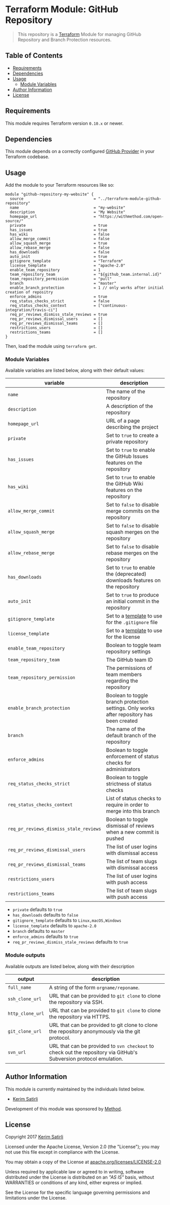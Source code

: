 # Terraform Module: GitHub Repository

> This repository is a [Terraform](https://terraform.io/) Module for managing GitHub Repository and Branch Protection resources.

## Table of Contents

- [Requirements](#requirements)
- [Dependencies](#dependencies)
- [Usage](#usage)
  - [Module Variables](#module-variables)
- [Author Information](#author-information)
- [License](#license)

## Requirements

This module requires Terraform version `0.10.x` or newer.

## Dependencies

This module depends on a correctly configured [GitHub Provider](https://www.terraform.io/docs/providers/github/index.html) in your Terraform codebase.

## Usage

Add the module to your Terraform resources like so:

```hcl
module "github-repository-my-website" {
  source                               = "../terraform-module-github-repository"
  name                                 = "my-website"
  description                          = "My Website"
  homepage_url                         = "https://withmethod.com/open-source/"
  private                              = true
  has_issues                           = true
  has_wiki                             = false
  allow_merge_commit                   = false
  allow_squash_merge                   = true
  allow_rebase_merge                   = false
  has_downloads                        = false
  auto_init                            = true
  gitignore_template                   = "Terraform"
  license_template                     = "apache-2.0"
  enable_team_repository               = 1  
  team_repository_team                 = "${github_team.internal.id}"
  team_repository_permission           = "pull"
  branch                               = "master"
  enable_branch_protection             = 1 // only works after initial creation of repositry
  enforce_admins                       = true
  req_status_checks_strict             = false
  req_status_checks_context            = ["continuous-integration/travis-ci"]
  req_pr_reviews_dismiss_stale_reviews = true
  req_pr_reviews_dismissal_users       = []
  req_pr_reviews_dismissal_teams       = []
  restrictions_users                   = []
  restrictions_teams                   = []
}
```

Then, load the module using `terraform get`.

### Module Variables

Available variables are listed below, along with their default values:

| variable                                | description |
|-----------------------------------------|-|
| `name`                                  | The name of the repository |
| `description`                           | A description of the repository |
| `homepage_url`                          | URL of a page describing the project |
| `private`                               | Set to `true` to create a private repository |
| `has_issues`                            | Set to `true` to enable the GitHub Issues features on the repository |
| `has_wiki`                              | Set to `true` to enable the GitHub Wiki features on the repository |
| `allow_merge_commit`                    | Set to `false` to disable merge commits on the repository |
| `allow_squash_merge`                    | Set to `false` to disable squash merges on the repository |
| `allow_rebase_merge`                    | Set to `false` to disable rebase merges on the repository |
| `has_downloads`                         | Set to `true` to enable the (deprecated) downloads features on the repository |
| `auto_init`                             | Set to `true` to produce an initial commit in the repository |
| `gitignore_template`                    | Set to a [template](https://github.com/github/gitignore) to use for the `.gitignore` file |
| `license_template`                      | Set to a [template](https://github.com/github/choosealicense.com/tree/gh-pages/_licenses) to use for the license |
| `enable_team_repository`                | Boolean to toggle team repository settings |
| `team_repository_team`                  | The GitHub team ID |
| `team_repository_permission`            | The permissions of team members regarding the repository |
| `enable_branch_protection`              | Boolean to toggle branch protection settings. Only works after repository has been created |
| `branch`                                | The name of the default branch of the repository |
| `enforce_admins`                        | Boolean to toggle enforcement of status checks for administrators |
| `req_status_checks_strict`              | Boolean to toggle strictness of status checks |
| `req_status_checks_context`             | List of status checks to require in order to merge into this branch |
| `req_pr_reviews_dismiss_stale_reviews`  | Boolean to toggle dismissal of reviews when a new commit is pushed |
| `req_pr_reviews_dismissal_users`        | The list of user logins with dismissal access |
| `req_pr_reviews_dismissal_teams`        | The list of team slugs with dismissal access |
| `restrictions_users`                    | The list of user logins with push access |
| `restrictions_teams`                    | The list of team slugs with push access |

- `private` defaults to `true`
- `has_downloads` defaults to `false`
- `gitignore_template` defaults to `Linux,macOS,Windows`
- `license_template` defaults to `apache-2.0`
- `branch` defaults to `master`
- `enforce_admins` defaults to `true`
- `req_pr_reviews_dismiss_stale_reviews` defaults to `true`

### Module outputs

Available outputs are listed below, along with their description

| output            | description                                                                                                         |
|-------------------|---------------------------------------------------------------------------------------------------------------------|
| `full_name`       | A string of the form `orgname/reponame`.                                                                            |
| `ssh_clone_url`   | URL that can be provided to `git clone` to clone the repository via SSH.                                            |
| `http_clone_url`  | URL that can be provided to `git clone` to clone the repository via HTTPS.                                          |
| `git_clone_url`   | URL that can be provided to git clone to clone the repository anonymously via the git protocol.                     |
| `svn_url`         | URL that can be provided to `svn checkout` to check out the repository via GitHub's Subversion protocol emulation.  |

## Author Information

This module is currently maintained by the individuals listed below.

- [Kerim Satirli](https://github.com/ksatirli)

Development of this module was sponsored by [Method](https://github.com/withmethod).

## License

Copyright 2017 [Kerim Satirli](https://github.com/ksatirli)

Licensed under the Apache License, Version 2.0 (the "License"); you may not use this file except in compliance with the License.

You may obtain a copy of the License at [apache.org/licenses/LICENSE-2.0](http://www.apache.org/licenses/LICENSE-2.0)

Unless required by applicable law or agreed to in writing, software distributed under the License is distributed on an _"AS IS"_ basis, without WARRANTIES or conditions of any kind, either express or implied.

See the License for the specific language governing permissions and limitations under the License.
